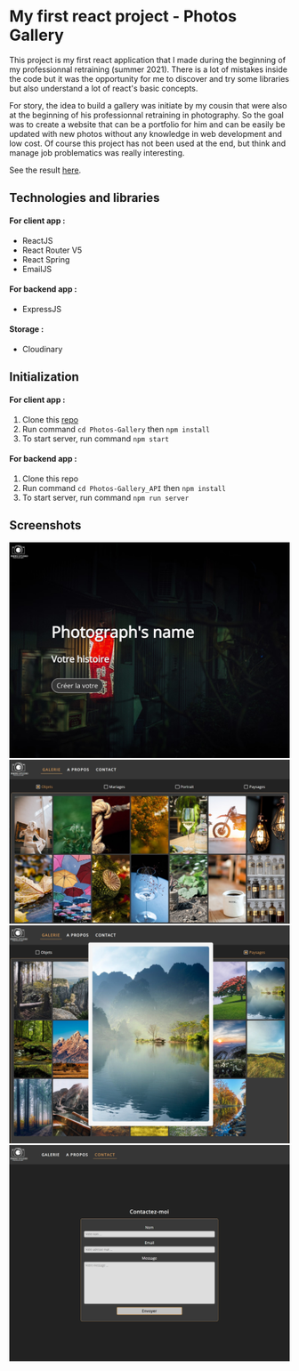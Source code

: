 # My first react project - Photos Gallery

This project is my first react application that I made during the beginning of my professionnal retraining (summer 2021). There is a lot of mistakes inside the code but it was the opportunity for me to discover and try some libraries but also understand a lot of react's basic concepts.

For story, the idea to build a gallery was initiate by my cousin that were also at the beginning of his professionnal retraining in photography. So the goal was to create a website that can be a portfolio for him and can be easily be updated with new photos without any knowledge in web development and low cost.
Of course this project has not been used at the end, but think and manage job problematics was really interesting.

See the result [here](https://reactphotosgallery.netlify.app/).

## Technologies and libraries

#### For client app :
* ReactJS
* React Router V5
* React Spring
* EmailJS

#### For backend app :
* ExpressJS

#### Storage :
* Cloudinary

## Initialization

#### For client app :
1. Clone this [repo](https://github.com/Justine-Merlin/Photos_Gallery_Api)
2. Run command `cd Photos-Gallery` then `npm install`
3. To start server, run command `npm start`

#### For backend app :
1. Clone this repo
2. Run command `cd Photos-Gallery_API` then `npm install`
3. To start server, run command `npm run server`

## Screenshots

![](./screenshots/galerie_photo_home_screen.jpg)
![](./screenshots/galerie_photo_gallery_screen.jpg)
![](./screenshots/galerie_photo_zoom_screen.jpg)
![](./screenshots/galerie_photo_contact_screen.jpg)

